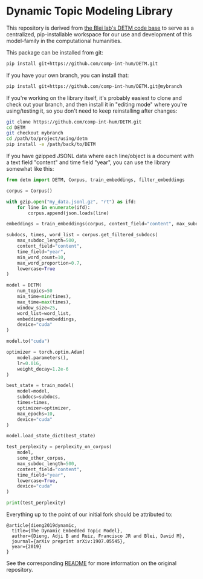 # Dynamic Topic Modeling Library

This repository is derived from [the Blei lab's DETM code base](https://github.com/adjidieng/DETM) to serve as a centralized, pip-installable workspace for our use and development of this model-family in the computational humanities.  

This package can be installed from git:

```bash
pip install git+https://github.com/comp-int-hum/DETM.git
```

If you have your own branch, you can install that:

```bash
pip install git+https://github.com/comp-int-hum/DETM.git@mybranch
```

If you're working on the library itself, it's probably easiest to clone and check out your branch, and then install it in "editing mode" where you're using/testing it, so you don't need to keep reinstalling after changes:

```bash
git clone https://github.com/comp-int-hum/DETM.git
cd DETM
git checkout mybranch
cd /path/to/project/using/detm
pip install -e /path/back/to/DETM
```

If you have gzipped JSONL data where each line/object is a document with a text field "content" and time field "year", you can use the library somewhat like this:

```python
from detm import DETM, Corpus, train_embeddings, filter_embeddings

corpus = Corpus()

with gzip.open("my_data.jsonl.gz", "rt") as ifd:
    for line in enumerate(ifd):
        corpus.append(json.loads(line)

embeddings = train_embeddings(corpus, content_field="content", max_subdoc_length=500, lowercase=True)

subdocs, times, word_list = corpus.get_filtered_subdocs(
    max_subdoc_length=500,
    content_field="content",
    time_field="year",
    min_word_count=10,
    max_word_proportion=0.7,
    lowercase=True
)

model = DETM(
    num_topics=50
    min_time=min(times),
    max_time=max(times),
    window_size=25,
    word_list=word_list,
    embeddings=embeddings,
    device="cuda"
)

model.to("cuda")

optimizer = torch.optim.Adam(
    model.parameters(),
    lr=0.016,
    weight_decay=1.2e-6
)

best_state = train_model(
    model=model,
    subdocs=subdocs,
    times=times,
    optimizer=optimizer,
    max_epochs=10,
    device="cuda"
)

model.load_state_dict(best_state)

test_perplexity = perplexity_on_corpus(
    model,
    some_other_corpus,
    max_subdoc_length=500,
    content_field="content",
    time_field="year",
    lowercase=True,
    device="cuda"
)

print(test_perplexity)
```

Everything up to the point of our initial fork should be attributed to:

```
@article{dieng2019dynamic,
  title={The Dynamic Embedded Topic Model},
  author={Dieng, Adji B and Ruiz, Francisco JR and Blei, David M},
  journal={arXiv preprint arXiv:1907.05545},
  year={2019}
}
```

See the corresponding [README](README.original.md) for more information on the original repository.
